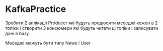 # KafkaPractice
Зробити 2 аплікації Producer які будуть продюсити меседжі кожен в 2 топіки і створити 3 консюмери які будуть читати ці топіки і записувати дані в базу.

Меседжі можуть бути типу News i User
